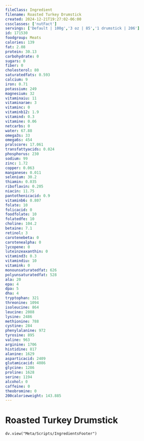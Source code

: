 ```yaml
---
fileClass: Ingredient
filename: Roasted Turkey Drumstick
created: 2024-12-21T19:27:02-06:00
cssclasses: ['nutFact']
servings: ['Default | 100g','3 oz | 85','1 drumstick | 206']
id: 171530
foodgroup: Meats
calories: 139
fat: 2.08
protein: 30.13
carbohydrate: 0
sugars: 0
fiber: 0
cholesterol: 80
saturatedfats: 0.593
calcium: 9
iron: 0.71
potassium: 249
magnesium: 32
vitaminaiu: 11
vitaminarae: 3
vitaminc: 0
vitaminb12: 1.9
vitamind: 0.3
vitamine: 0.06
netcarbs: 0
water: 67.88
omega3s: 33
omega6s: 454
pralscore: 17.061
transfattyacids: 0.024
phosphorus: 230
sodium: 99
zinc: 1.72
copper: 0.063
manganese: 0.011
selenium: 30.2
thiamin: 0.035
riboflavin: 0.205
niacin: 11.75
pantothenicacid: 0.9
vitaminb6: 0.807
folate: 10
folicacid: 0
foodfolate: 10
folatedfe: 10
choline: 104.2
betaine: 7.1
retinol: 3
carotenebeta: 0
carotenealpha: 0
lycopene: 0
luteinzeaxanthin: 0
vitamind3: 0.3
vitamindiu: 10
vitamink: 0
monounsaturatedfat: 626
polyunsaturatedfat: 528
ala: 20
epa: 4
dpa: 5
dha: 4
tryptophan: 321
threonine: 1094
isoleucine: 864
leucine: 2088
lysine: 2486
methionine: 788
cystine: 284
phenylalanine: 972
tyrosine: 895
valine: 963
arginine: 1706
histidine: 817
alanine: 1629
asparticacid: 2409
glutamicacid: 4086
glycine: 1286
proline: 1628
serine: 1194
alcohol: 0
caffeine: 0
theobromine: 0
200calorieweight: 143.885
---
```


# Roasted Turkey Drumstick

```dataviewjs
dv.view("Meta/Scripts/IngredientsFooter")
```